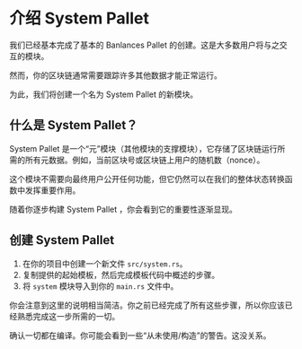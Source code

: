 # 介绍 System Pallet

我们已经基本完成了基本的 Banlances Pallet 的创建。这是大多数用户将与之交互的模块。

然而，你的区块链通常需要跟踪许多其他数据才能正常运行。

为此，我们将创建一个名为 System Pallet 的新模块。

## 什么是 System Pallet？

System Pallet 是一个“元”模块（其他模块的支撑模块），它存储了区块链运行所需的所有元数据。例如，当前区块号或区块链上用户的随机数（nonce）。

这个模块不需要向最终用户公开任何功能，但它仍然可以在我们的整体状态转换函数中发挥重要作用。

随着你逐步构建 System Pallet ，你会看到它的重要性逐渐显现。

## 创建 System Pallet 

1. 在你的项目中创建一个新文件 `src/system.rs`。
2. 复制提供的起始模板，然后完成模板代码中概述的步骤。
3. 将 `system` 模块导入到你的 `main.rs` 文件中。

你会注意到这里的说明相当简洁。你之前已经完成了所有这些步骤，所以你应该已经熟悉完成这一步所需的一切。

确认一切都在编译。你可能会看到一些“从未使用/构造”的警告。这没关系。